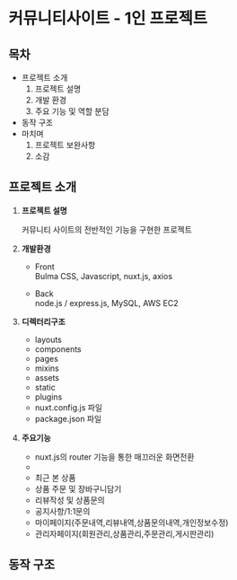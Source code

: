 # 커뮤니티사이트  - 1인 프로젝트

## 목차

* 프로젝트 소개
    1. 프로젝트 설명
    2. 개발 환경
    3. 주요 기능 및 역할 분담
* 동작 구조
* 마치며
    1. 프로젝트 보완사항
    2. 소감


## 프로젝트 소개
1. **프로젝트 설명**

    커뮤니티 사이트의 전반적인 기능을 구현한 프로젝트

2. **개발환경**
    * Front<br>
        Bulma CSS, Javascript, nuxt.js, axios

    * Back<br>
        node.js / express.js, MySQL, AWS EC2
        
3. **디렉터리구조**
    * layouts 
    * components
    * pages
    * mixins
    * assets
    * static
    * plugins
    * nuxt.config.js 파일
    * package.json 파일
     
    
3. **주요기능**
    * nuxt.js의 router 기능을 통한 매끄러운 화면전환 
    * 
    * 최근 본 상품
    * 상품 주문 및 장바구니담기
    * 리뷰작성 및 상품문의
    * 공지사항/1:1문의
    * 마이페이지(주문내역,리뷰내역,상품문의내역,개인정보수정)
    * 관리자페이지(회원관리,상품관리,주문관리,게시판관리)

## 동작 구조


